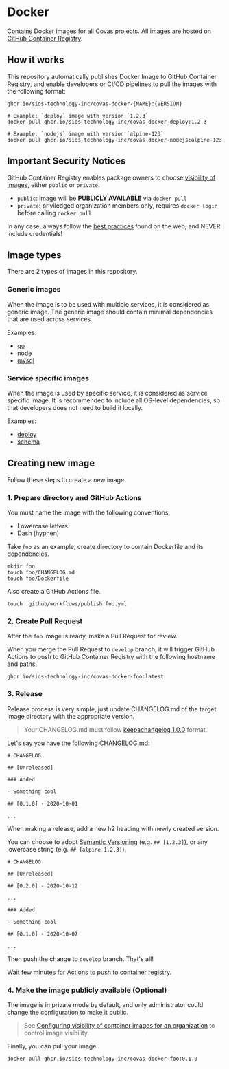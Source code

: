 # Docker

Contains Docker images for all Covas projects.
All images are hosted on [GitHub Container Registry](https://github.com/orgs/sios-technology-inc/packages).

## How it works

This repository automatically publishes Docker Image to GitHub Container Registry,
and enable developers or CI/CD pipelines to pull the images with the following format:

    ghcr.io/sios-technology-inc/covas-docker-{NAME}:{VERSION}

    # Example: `deploy` image with version `1.2.3`
    docker pull ghcr.io/sios-technology-inc/covas-docker-deploy:1.2.3

    # Example: `nodejs` image with version `alpine-123`
    docker pull ghcr.io/sios-technology-inc/covas-docker-nodejs:alpine-123

## Important Security Notices

GitHub Container Registry enables package owners to choose [visibility of images](https://docs.github.com/en/packages/learn-github-packages/configuring-a-packages-access-control-and-visibility), either `public` or `private`.

- `public`: image will be **PUBLICLY AVAILABLE** via `docker pull`
- `private`: priviledged organization members only, requires `docker login` before calling `docker pull`

In any case, always follow the [best practices](https://sysdig.com/blog/dockerfile-best-practices/) found on the web,
and NEVER include credentials!

## Image types

There are 2 types of images in this repository.

### Generic images

When the image is to be used with multiple services, it is considered as generic image.
The generic image should contain minimal dependencies that are used across services.

Examples:

- [go](./go)
- [node](./node)
- [mysql](./mysql)

### Service specific images

When the image is used by specific service, it is considered as service specific image.
It is recommended to include all OS-level dependencies, so that developers does not need to build it locally.

Examples:

- [deploy](./deploy)
- [schema](./schema)

## Creating new image

Follow these steps to create a new image.

### 1. Prepare directory and GitHub Actions

You must name the image with the following conventions:

- Lowercase letters
- Dash (hyphen)

Take `foo` as an example, create directory to contain Dockerfile and its dependencies.

    mkdir foo
    touch foo/CHANGELOG.md
    touch foo/Dockerfile

Also create a GitHub Actions file.

    touch .github/workflows/publish.foo.yml

### 2. Create Pull Request

After the `foo` image is ready, make a Pull Request for review.

When you merge the Pull Request to `develop` branch, it will trigger GitHub Actions to push to GitHub Container Registry with the following hostname and paths.

    ghcr.io/sios-technology-inc/covas-docker-foo:latest

### 3. Release

Release process is very simple, just update CHANGELOG.md of the target image directory with the appropriate version.

> Your CHANGELOG.md must follow [keepachangelog 1.0.0](https://keepachangelog.com/en/1.0.0/) format.

Let's say you have the following CHANGELOG.md:

    # CHANGELOG

    ## [Unreleased]

    ### Added

    - Something cool

    ## [0.1.0] - 2020-10-01

    ...

When making a release, add a new h2 heading with newly created version.

You can choose to adopt [Semantic Versioning](https://semver.org) (e.g. `## [1.2.3]`),
or any lowercase string (e.g. `## [alpine-1.2.3]`).

    # CHANGELOG

    ## [Unreleased]

    ## [0.2.0] - 2020-10-12

    ...

    ### Added

    - Something cool

    ## [0.1.0] - 2020-10-07

    ...

Then push the change to `develop` branch. That's all!

Wait few minutes for [Actions](https://github.com/sios-technology-inc/covas-docker-image/actions) to push to container registry.

### 4. Make the image publicly available (Optional)

The image is in private mode by default, and only administrator could change the configuration to make it public.

> See [Configuring visibility of container images for an organization](https://docs.github.com/en/packages/learn-github-packages/configuring-a-packages-access-control-and-visibility#configuring-visibility-of-container-images-for-an-organization) to control image visibility.

Finally, you can pull your image.

    docker pull ghcr.io/sios-technology-inc/covas-docker-foo:0.1.0
